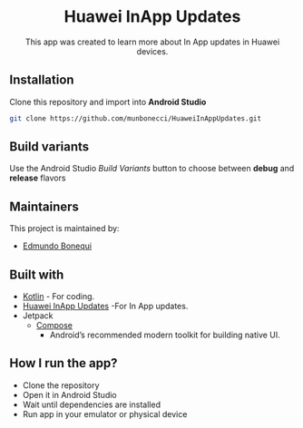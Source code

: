 <h1 align="center">Huawei InApp Updates</h1> 

<p align="center">
This app was created to learn more about In App updates in Huawei devices.
</p>

## Installation

Clone this repository and import into **Android Studio**

```bash
git clone https://github.com/munbonecci/HuaweiInAppUpdates.git
```

## Build variants

Use the Android Studio *Build Variants* button to choose between **debug** and **release**
flavors

## Maintainers

This project is maintained by:

* [Edmundo Bonequi](http://github.com/munbonecci)

## Built with

- [Kotlin](https://kotlinlang.org/) - For coding.
- [Huawei InApp Updates](https://developer.huawei.com/consumer/en/doc/AppGallery-connect-Guides/appgallerykit-app-update-0000001055118286) -For
  In App updates.
- Jetpack
    - [Compose](https://developer.android.com/jetpack/compose?gclid=CjwKCAiAzKqdBhAnEiwAePEjkkbfP8b_r6c57F3jtdwOjxWpBbNOXVmpSnAUu4HKCid7KtSvfiiYeRoC1wYQAvD_BwE&gclsrc=aw.ds)
        - Android’s recommended modern toolkit for building native UI.

## How I run the app?

- Clone the repository
- Open it in Android Studio
- Wait until dependencies are installed
- Run app in your emulator or physical device